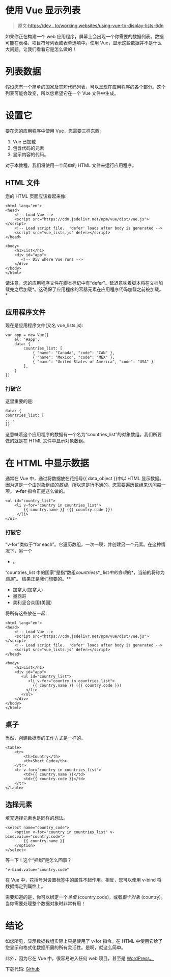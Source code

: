 # 使用 Vue 显示列表

> 原文:[https://dev . to/working websites/using-vue-to-display-lists-6dn](https://dev.to/workingwebsites/using-vue-to-display-lists-6dn)

如果你正在构建一个 web 应用程序，屏幕上会出现一个你需要的数据列表。数据可能在表格、项目符号列表或表单选项中。使用 Vue，显示这些数据并不是什么大问题。让我们看看它是怎么做的！

# 列表数据

假设您有一个简单的国家及其短代码列表，可以呈现在应用程序的各个部分。这个列表可能会改变，所以您希望它在一个 Vue 文件中生成。

# 设置它

要在您的应用程序中使用 Vue，您需要三样东西:

1.  Vue 已加载
2.  包含代码的元素
3.  显示内容的代码。

对于本教程，我们将使用一个简单的 HTML 文件来运行应用程序。

## HTML 文件

您的 HTML 页面应该看起来像:

```
<html lang="en">
<head>
    <!-- Load Vue -->
    <script src="https://cdn.jsdelivr.net/npm/vue/dist/vue.js"></script>
    <!-- Load script file.  'defer' loads after body is generated -->
    <script src="vue_lists.js" defer></script>
</head>

<body>
    <h1>List</h1>
    <div id="app">
       <!-- Div where Vue runs -->
    </div>
</body>
</html>
```

请注意，您的应用程序文件在脚本标记中有“defer”。延迟意味着脚本将在文档加载完之后加载*。这确保了应用程序的容器元素在应用程序代码加载之前被加载。*

## 应用程序文件

现在是应用程序文件(又名 vue_lists.js):

```
var app = new Vue({
    el: '#app',
    data: {
        countries_list: [
            { "name": "Canada", "code": "CAN" },
            { "name": "Mexico", "code": "MEX" },
            { "name": "United States of America", "code": "USA" }
        ],
    }
})
```

### 打破它

这里重要的是:

```
data: {
countries_list: [
....
]}
```

这意味着这个应用程序的数据有一个名为“countries_list”的对象数组。我们所要做的就是在 HTML 文件中显示对象数组。

# 在 HTML 中显示数据

通常在 Vue 中，通过将数据放在花括号{{ data_object }}中以 HTML 显示数据。因为这是一个由对象组成的*数组*，所以这是行不通的。您需要遍历数组来访问每一项。 **v-for** 指令正是这么做的。

```
<ul id="country_list">
    <li v-for="country in countries_list">
        {{ country.name }} ({{ country.code }})
     </li>
</ul>
```

### 打破它

“v-for”类似于“for each”。它遍历数组，一次一项，并创建另一个元素。在这种情况下，另一个

*   。

“countries_list 中的国家”是指“数组*countries*s*_ list*中的各项*的*，当前的将称为*国家*”。
结果正是我们想要的。**

*   加拿大(加拿大)
*   墨西哥
*   美利坚合众国(美国)

将所有这些放在一起:

```
<html lang="en">
<head>
    <!-- Load Vue -->
    <script src="https://cdn.jsdelivr.net/npm/vue/dist/vue.js"></script>
    <!-- Load script file.  'defer' loads after body is generated -->
    <script src="vue_lists.js" defer></script>
</head>

<body>
    <h1>List</h1>
    <div id="app">
       <ul id="country_list">
          <li v-for="country in countries_list">
            {{ country.name }} ({{ country.code }})
         </li>
       </ul>
    </div>
</body>
</html>
```

## 桌子

当然，创建数据表的工作方式是一样的。

```
<table>
    <tr>
        <th>Country</th>
        <th>Short Code</th>
    </tr>
    <tr v-for="country in countries_list">
        <td>{{ country.name }}</td>
        <td>{{ country.code }}</td>
    </tr>
</table>
```

## 选择元素

填充选择元素也是同样的想法。

```
<select name="country_code">
    <option v-for="country in countries_list" v-bind:value="country.code">
        {{ country.name }}
    </option>
</select>
```

等一下！这个“捆绑”是怎么回事？

```
"v-bind:value="country.code"
```

在 Vue 中，花括号对设置标签中的属性不起作用。相反，您可以使用 v-bind 将数据绑定到属性上。

需要知道的是，你可以绑定一个*单值* (country.code)，或者*整个对象* (country)。当你需要处理整个数据对象时非常有用！

# 结论

如您所见，显示数据数组实际上只是使用了 v-for 指令。在 HTML 中使用它给了您显示和格式化数据所需的所有灵活性。是啊，就这么简单。

此外，因为它在 Vue 中，很容易进入任何 web 项目，甚至是 [WordPress。](https://dev.to/workingwebsites/using-vue-in-wordpress-1b9l)

下载代码: [Github](https://github.com/workingwebsites/vue_lists)
